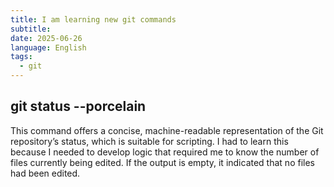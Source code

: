 ```yaml
---
title: I am learning new git commands
subtitle: 
date: 2025-06-26
language: English
tags:
  - git
---
```

##  git status --porcelain
This command offers a concise, machine-readable representation of the Git repository’s status, which is suitable for scripting. I had to learn this because I needed to develop logic that required me to know the number of files currently being edited. If the output is empty, it indicated that no files had been edited.
